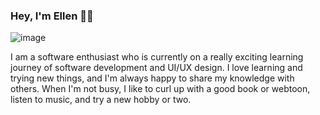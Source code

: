### Hey, I'm Ellen 👋🌝
![image](https://github.com/ellen-rose-james/ellen-rose-james/assets/95645830/5cdfa841-12f4-42d3-ad84-54fbbae8cba2)

I am a software enthusiast who is currently on a really exciting learning journey of software development and UI/UX design. I love learning and trying new things, and I'm always happy to share my knowledge with others. When I'm not busy, I like to curl up with a good book or webtoon, listen to music, and try a new hobby or two. 

